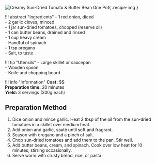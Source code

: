 ![Creamy Sun-Dried Tomato & Butter Bean One Pot](../images/creamy-sun-dried-tomato-butter-bean-one-pot.jpg){ .recipe-img }

!!! abstract "Ingredients"
    - 1 red onion, diced  
    - 2 garlic cloves, minced  
    - 1 jar sun-dried tomatoes, chopped (reserve oil)  
    - 1 can butter beans, drained and rinsed  
    - 1 cup heavy cream  
    - Handful of spinach  
    - 1 tsp oregano  
    - Salt, to taste  

!!! tip "Utensils"
    - Large skillet or saucepan  
    - Wooden spoon  
    - Knife and chopping board  

!!! info "Information"
    **Cost:** $$  
    **Preparation time:** 20 minutes  
    **Yield:** 3 servings (300g each)  

## Preparation Method

1. Dice onion and mince garlic. Heat 2 tbsp of the oil from the sun-dried tomatoes in a skillet over medium heat.  
2. Add onion and garlic, sauté until soft and fragrant.  
3. Season with oregano and a pinch of salt.  
4. Chop sun-dried tomatoes and add them to the pan. Stir well.  
5. Add butter beans, cream, and spinach. Cook over low heat for 10 minutes, stirring occasionally.  
6. Serve warm with crusty bread, rice, or pasta.  